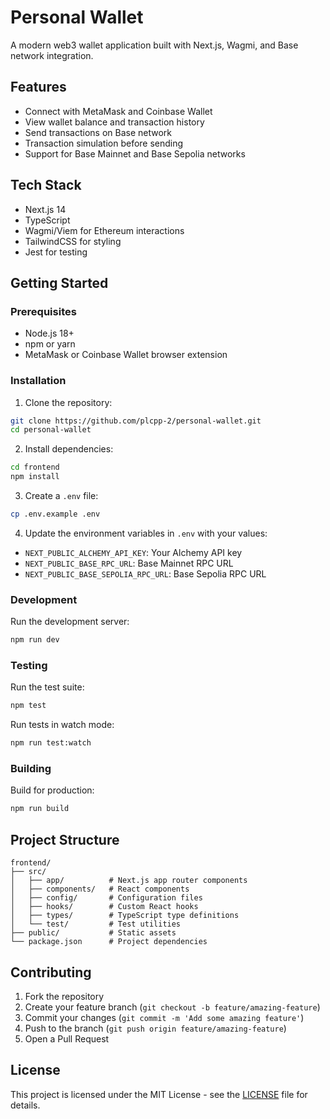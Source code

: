 # Personal Wallet

A modern web3 wallet application built with Next.js, Wagmi, and Base network integration.

## Features

- Connect with MetaMask and Coinbase Wallet
- View wallet balance and transaction history
- Send transactions on Base network
- Transaction simulation before sending
- Support for Base Mainnet and Base Sepolia networks

## Tech Stack

- Next.js 14
- TypeScript
- Wagmi/Viem for Ethereum interactions
- TailwindCSS for styling
- Jest for testing

## Getting Started

### Prerequisites

- Node.js 18+
- npm or yarn
- MetaMask or Coinbase Wallet browser extension

### Installation

1. Clone the repository:
```bash
git clone https://github.com/plcpp-2/personal-wallet.git
cd personal-wallet
```

2. Install dependencies:
```bash
cd frontend
npm install
```

3. Create a `.env` file:
```bash
cp .env.example .env
```

4. Update the environment variables in `.env` with your values:
- `NEXT_PUBLIC_ALCHEMY_API_KEY`: Your Alchemy API key
- `NEXT_PUBLIC_BASE_RPC_URL`: Base Mainnet RPC URL
- `NEXT_PUBLIC_BASE_SEPOLIA_RPC_URL`: Base Sepolia RPC URL

### Development

Run the development server:
```bash
npm run dev
```

### Testing

Run the test suite:
```bash
npm test
```

Run tests in watch mode:
```bash
npm run test:watch
```

### Building

Build for production:
```bash
npm run build
```

## Project Structure

```
frontend/
├── src/
│   ├── app/          # Next.js app router components
│   ├── components/   # React components
│   ├── config/       # Configuration files
│   ├── hooks/        # Custom React hooks
│   ├── types/        # TypeScript type definitions
│   └── test/         # Test utilities
├── public/           # Static assets
└── package.json      # Project dependencies
```

## Contributing

1. Fork the repository
2. Create your feature branch (`git checkout -b feature/amazing-feature`)
3. Commit your changes (`git commit -m 'Add some amazing feature'`)
4. Push to the branch (`git push origin feature/amazing-feature`)
5. Open a Pull Request

## License

This project is licensed under the MIT License - see the [LICENSE](LICENSE) file for details.
